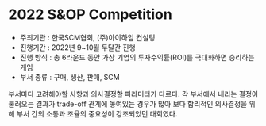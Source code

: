 # 2022 S&OP Competition
- 주최기관  :  한국SCM협회, (주)아이하임 컨설팅
- 진행기간  :  2022년 9~10월 두달간 진행
- 진행 방식 :  총 6라운드 동안 가상 기업의 투자수익률(ROI)를 극대화하면 승리하는 게임
- 부서 종류 :  구매, 생산, 판매, SCM

부서마다 고려해야할 사항과 의사결정할 파라미터가 다르다.
각 부서에서 내리는 결정이 불러오는 결과가 trade-off 관계에 놓여있는 경우가 많아
보다 합리적인 의사결정을 위해 부서 간의 소통과 조율의 중요성이 강조되었던 대회였다.
